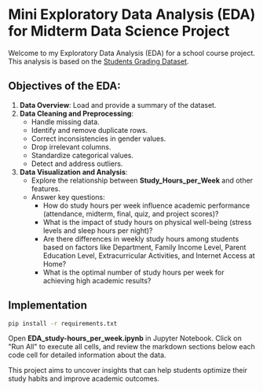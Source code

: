 # Mini Exploratory Data Analysis (EDA) for Midterm Data Science Project

Welcome to my Exploratory Data Analysis (EDA) for a school course project. This analysis is based on the [Students Grading Dataset](https://www.kaggle.com/datasets/mahmoudelhemaly/students-grading-dataset).

## Objectives of the EDA:
1. **Data Overview**: Load and provide a summary of the dataset.
2. **Data Cleaning and Preprocessing**:
    - Handle missing data.
    - Identify and remove duplicate rows.
    - Correct inconsistencies in gender values.
    - Drop irrelevant columns.
    - Standardize categorical values.
    - Detect and address outliers.
3. **Data Visualization and Analysis**:
    - Explore the relationship between **Study_Hours_per_Week** and other features.
    - Answer key questions:
        - How do study hours per week influence academic performance (attendance, midterm, final, quiz, and project scores)?
        - What is the impact of study hours on physical well-being (stress levels and sleep hours per night)?
        - Are there differences in weekly study hours among students based on factors like Department, Family Income Level, Parent Education Level, Extracurricular Activities, and Internet Access at Home?
        - What is the optimal number of study hours per week for achieving high academic results?

## Implementation
```bash
pip install -r requirements.txt
```
Open **EDA_study-hours_per_week.ipynb** in Jupyter Notebook. Click on "Run All" to execute all cells, and review the markdown sections below each code cell for detailed information about the data.

This project aims to uncover insights that can help students optimize their study habits and improve academic outcomes.